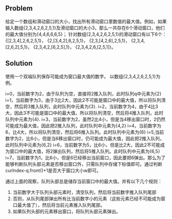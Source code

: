 ## Problem 
给定一个数组和滑动窗口的大小，找出所有滑动窗口里数值的最大值。例如，如果输入数组{2,3,4,2,6,2,5,1}及滑动窗口的大小3，那么一共存在6个滑动窗口，他们的最大值分别为{4,4,6,6,6,5}； 针对数组{2,3,4,2,6,2,5,1}的滑动窗口有以下6个： {[2,3,4],2,6,2,5,1}， {2,[3,4,2],6,2,5,1}， {2,3,[4,2,6],2,5,1}， {2,3,4,[2,6,2],5,1}， {2,3,4,2,[6,2,5],1}， {2,3,4,2,6,[2,5,1]}。

## Solution

使用一个双端队列保存可能成为窗口最大值的数字。
以数组{2,3,4,2,6,2,5,1}为例。

i=0，当前数字为2，由于队列为空，直接将2推入队列，此时队列q中元素为{2}
i=1，当前数字为3，由于3比2大，因此2不可能是窗口中的最大值，所以将队列清空，然后将3推入队列，此时队列中元素为{3}.
i=2，当前数字为4，由于4比3大，因此3不可能是窗口中的最大值，所以将队列清空，然后将4推入队列，此时队列中元素为{4}.
i=3，当前数字为2，虽然2比4小，但是当4移出窗口时，2仍然可能成为最大值，因此把2推入队列，此时队列中元素为{4,2}
i=4，当前数字为6，比4大，所以将队列清空，然后将6推入队列。此时队列中元素为{6}
i=5,当前数字为2，比6小，但是当6移出窗口时，仍可能成为最大值，因此把2推入队列，此时队列中元素为{6,2}
i=6，当前数字为5，比6小，但是比2大，因此2不可能成为窗口中的最大值，将2弹出队列，然后将5推入队列。此时队列中元素为{6,5}
i=7，当前数字为1，比6小，但是6已经移出当前窗口，因此要把6弹出。那么为了能够判断队列头部元素是否移出窗口外，只需队列中存储下标值即可。通过判断curIndex-q.front()+1是否大于窗口大小w即可。

通过上面的观察，队列头部总是储存当前窗口中的最大值。并有以下几个规则：
1. 当前数字大于队列头部元素时，清空队列，然后将当前数字推入队列尾部
2. 否则，从队列尾部弹出所有比当前数字小的元素（这些元素已经不可能成为窗口最大值了），然后将当前元素推入队列尾部。
3. 如果队列头部的元素移出窗口，将队列头部元素弹出。
